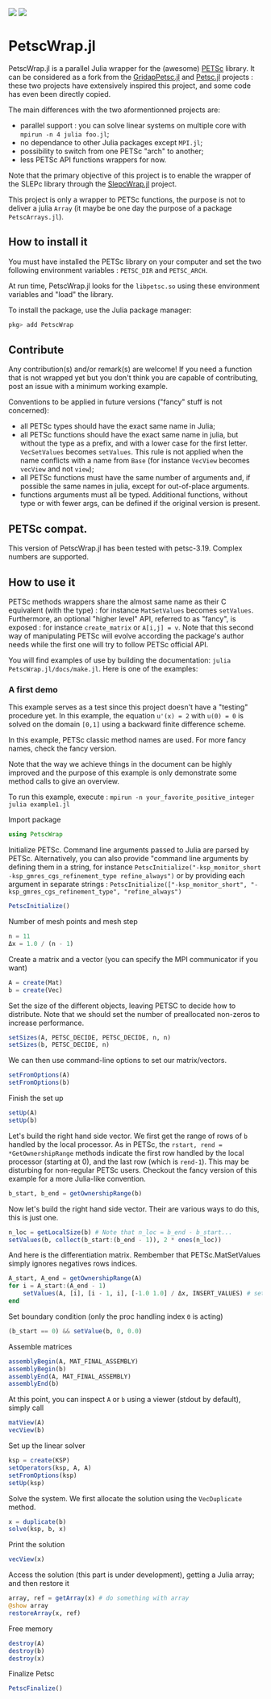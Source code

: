 [![](https://img.shields.io/badge/docs-stable-red.svg)](https://bmxam.github.io/PetscWrap.jl/stable)
[![](https://img.shields.io/badge/docs-dev-blue.svg)](https://bmxam.github.io/PetscWrap.jl/dev)

# PetscWrap.jl

PetscWrap.jl is a parallel Julia wrapper for the (awesome) [PETSc](https://www.mcs.anl.gov/petsc/) library. It can be considered as a fork from the [GridapPetsc.jl](https://github.com/gridap/GridapPETSc.jl) and [Petsc.jl](https://github.com/JuliaParallel/PETSc.jl) projects : these two projects have extensively inspired this project, and some code has even been directly copied.

The main differences with the two aformentionned projects are:

- parallel support : you can solve linear systems on multiple core with `mpirun -n 4 julia foo.jl`;
- no dependance to other Julia packages except `MPI.jl`;
- possibility to switch from one PETSc "arch" to another;
- less PETSc API functions wrappers for now.

Note that the primary objective of this project is to enable the wrapper of the SLEPc library through the [SlepcWrap.jl](https://github.com/bmxam/SlepcWrap.jl) project.

This project is only a wrapper to PETSc functions, the purpose is not to deliver a julia `Array` (it maybe be one day the purpose of a package `PetscArrays.jl`).

## How to install it

You must have installed the PETSc library on your computer and set the two following environment variables : `PETSC_DIR` and `PETSC_ARCH`.

At run time, PetscWrap.jl looks for the `libpetsc.so` using these environment variables and "load" the library.

To install the package, use the Julia package manager:

```Julia
pkg> add PetscWrap
```

## Contribute

Any contribution(s) and/or remark(s) are welcome! If you need a function that is not wrapped yet but you don't think you are capable of contributing, post an issue with a minimum working example.

Conventions to be applied in future versions ("fancy" stuff is not concerned):

- all PETSc types should have the exact same name in Julia;
- all PETSc functions should have the exact same name in julia, but without the type as a prefix, and with a lower case for the first letter. `VecSetValues` becomes `setValues`. This rule is not applied when the name conflicts with a name from `Base` (for instance `VecView` becomes `vecView` and not `view`);
- all PETSc functions must have the same number of arguments and, if possible the same names in julia, except for out-of-place arguments.
- functions arguments must all be typed. Additional functions, without type or with fewer args, can be defined if the original version is present.

## PETSc compat.

This version of PetscWrap.jl has been tested with petsc-3.19. Complex numbers are supported.

## How to use it

PETSc methods wrappers share the almost same name as their C equivalent (with the type) : for instance `MatSetValues` becomes `setValues`. Furthermore, an optional "higher level" API, referred to as "fancy", is exposed : for instance `create_matrix` or `A[i,j] = v`. Note that this second way of manipulating PETSc will evolve according the package's author needs while the first one will try to follow PETSc official API.

You will find examples of use by building the documentation: `julia PetscWrap.jl/docs/make.jl`. Here is one of the examples:

### A first demo

This example serves as a test since this project doesn't have a "testing" procedure yet. In this example,
the equation `u'(x) = 2` with `u(0) = 0` is solved on the domain `[0,1]` using a backward finite
difference scheme.

In this example, PETSc classic method names are used. For more fancy names, check the fancy version.

Note that the way we achieve things in the document can be highly improved and the purpose of this example
is only demonstrate some method calls to give an overview.

To run this example, execute : `mpirun -n your_favorite_positive_integer julia example1.jl`

Import package

```julia
using PetscWrap
```

Initialize PETSc. Command line arguments passed to Julia are parsed by PETSc. Alternatively, you can
also provide "command line arguments by defining them in a string, for instance
`PetscInitialize("-ksp_monitor_short -ksp_gmres_cgs_refinement_type refine_always")` or by providing each argument in
separate strings : `PetscInitialize(["-ksp_monitor_short", "-ksp_gmres_cgs_refinement_type", "refine_always")`

```julia
PetscInitialize()
```

Number of mesh points and mesh step

```julia
n = 11
Δx = 1.0 / (n - 1)
```

Create a matrix and a vector (you can specify the MPI communicator if you want)

```julia
A = create(Mat)
b = create(Vec)
```

Set the size of the different objects, leaving PETSC to decide how to distribute. Note that we should
set the number of preallocated non-zeros to increase performance.

```julia
setSizes(A, PETSC_DECIDE, PETSC_DECIDE, n, n)
setSizes(b, PETSC_DECIDE, n)
```

We can then use command-line options to set our matrix/vectors.

```julia
setFromOptions(A)
setFromOptions(b)
```

Finish the set up

```julia
setUp(A)
setUp(b)
```

Let's build the right hand side vector. We first get the range of rows of `b` handled by the local processor.
As in PETSc, the `rstart, rend = *GetOwnershipRange` methods indicate the first row handled by the local processor
(starting at 0), and the last row (which is `rend-1`). This may be disturbing for non-regular PETSc users. Checkout
the fancy version of this example for a more Julia-like convention.

```julia
b_start, b_end = getOwnershipRange(b)
```

Now let's build the right hand side vector. Their are various ways to do this, this is just one.

```julia
n_loc = getLocalSize(b) # Note that n_loc = b_end - b_start...
setValues(b, collect(b_start:(b_end - 1)), 2 * ones(n_loc))
```

And here is the differentiation matrix. Rembember that PETSc.MatSetValues simply ignores negatives rows indices.

```julia
A_start, A_end = getOwnershipRange(A)
for i = A_start:(A_end - 1)
    setValues(A, [i], [i - 1, i], [-1.0 1.0] / Δx, INSERT_VALUES) # setValues(A, I, J, V, INSERT_VALUES)
end
```

Set boundary condition (only the proc handling index `0` is acting)

```julia
(b_start == 0) && setValue(b, 0, 0.0)
```

Assemble matrices

```julia
assemblyBegin(A, MAT_FINAL_ASSEMBLY)
assemblyBegin(b)
assemblyEnd(A, MAT_FINAL_ASSEMBLY)
assemblyEnd(b)
```

At this point, you can inspect `A` or `b` using a viewer (stdout by default), simply call

```julia
matView(A)
vecView(b)
```

Set up the linear solver

```julia
ksp = create(KSP)
setOperators(ksp, A, A)
setFromOptions(ksp)
setUp(ksp)
```

Solve the system. We first allocate the solution using the `VecDuplicate` method.

```julia
x = duplicate(b)
solve(ksp, b, x)
```

Print the solution

```julia
vecView(x)
```

Access the solution (this part is under development), getting a Julia array; and then restore it

```julia
array, ref = getArray(x) # do something with array
@show array
restoreArray(x, ref)
```

Free memory

```julia
destroy(A)
destroy(b)
destroy(x)
```

Finalize Petsc

```julia
PetscFinalize()

```
